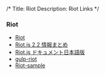 /*
Title: Riot
Description: Riot Links
*/

### Riot

* [Riot](http://riotjs.com)
* [Riot.js 2.2 情報まとめ](http://qiita.com/cognitom/items/54ae38c9a50dbbe28367)
* [Riot.js ドキュメント日本語版](http://qiita.com/cognitom/items/018a65a6136689c49de6)
* [gulp-riot](https://github.com/e-jigsaw/gulp-riot)
* [Riot-sample](https://github.com/riot/riot/tree/master/test/tag)
